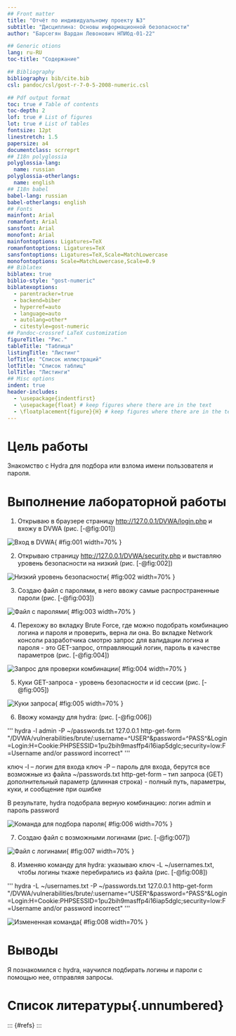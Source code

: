 ```yaml
---
## Front matter
title: "Отчёт по индивидуальному проекту №3"
subtitle: "Дисциплина: Основы информационной безопасности"
author: "Барсегян Вардан Левонович НПИбд-01-22"

## Generic otions
lang: ru-RU
toc-title: "Содержание"

## Bibliography
bibliography: bib/cite.bib
csl: pandoc/csl/gost-r-7-0-5-2008-numeric.csl

## Pdf output format
toc: true # Table of contents
toc-depth: 2
lof: true # List of figures
lot: true # List of tables
fontsize: 12pt
linestretch: 1.5
papersize: a4
documentclass: scrreprt
## I18n polyglossia
polyglossia-lang:
  name: russian
polyglossia-otherlangs:
  name: english
## I18n babel
babel-lang: russian
babel-otherlangs: english
## Fonts
mainfont: Arial
romanfont: Arial
sansfont: Arial
monofont: Arial
mainfontoptions: Ligatures=TeX
romanfontoptions: Ligatures=TeX
sansfontoptions: Ligatures=TeX,Scale=MatchLowercase
monofontoptions: Scale=MatchLowercase,Scale=0.9
## Biblatex
biblatex: true
biblio-style: "gost-numeric"
biblatexoptions:
  - parentracker=true
  - backend=biber
  - hyperref=auto
  - language=auto
  - autolang=other*
  - citestyle=gost-numeric
## Pandoc-crossref LaTeX customization
figureTitle: "Рис."
tableTitle: "Таблица"
listingTitle: "Листинг"
lofTitle: "Список иллюстраций"
lotTitle: "Список таблиц"
lolTitle: "Листинги"
## Misc options
indent: true
header-includes:
  - \usepackage{indentfirst}
  - \usepackage{float} # keep figures where there are in the text
  - \floatplacement{figure}{H} # keep figures where there are in the text
---
```


# Цель работы

Знакомство с Hydra для подбора или взлома имени пользователя и пароля.

# Выполнение лабораторной работы

1. Открываю в браузере страницу http://127.0.0.1/DVWA/login.php и вхожу в DVWA (рис. [-@fig:001])

![Вход в DVWA](image/1.png){ #fig:001 width=70% }

2. Открываю страницу http://127.0.0.1/DVWA/security.php и выставляю уровень безопасности на низкий (рис. [-@fig:002])

![Низкий уровень безопасности](image/2.png){ #fig:002 width=70% }

3. Создаю файл с паролями, в него ввожу самые распространенные пароли (рис. [-@fig:003])

![Файл с паролями](image/3.png){ #fig:003 width=70% }

4. Перехожу во вкладку Brute Force, где можно подобрать комбинацию логина и пароля и проверить, верна ли она. Во вкладке Network консоли разработчика смотрю запрос для валидации логина и пароля - это GET-запрос, отправляющий логин, пароль в качестве параметров (рис. [-@fig:004])

![Запрос для проверки комбинации](image/4.png){ #fig:004 width=70% }

5. Куки GET-запроса - уровень безопасности и id сессии (рис. [-@fig:005])

![Куки запроса](image/5.png){ #fig:005 width=70% }

6. Ввожу команду для hydra:  (рис. [-@fig:006])

'''
hydra -l admin -P ~/passwords.txt 127.0.0.1 http-get-form "/DVWA/vulnerabilities/brute/:username=^USER^&password=^PASS^&Login=Login:H=Cookie\:PHPSESSID=1pu2bih9masffp4i16iap5dglc;security=low:F=Username and/or password incorrect"
'''

ключ -l –	логин для входа
ключ -P –	пароль для входа, берутся все возможные из файла ~/passwords.txt
http-get-form – тип запроса (GET)
дополнительный параметр (длинная строка) - полный путь, параметры, куки, и сообщение при ошибке

В результате, hydra подобрала верную комбинацию: логин admin и пароль password

![Команда для подбора пароля](image/6.png){ #fig:006 width=70% }

7. Создаю файл с возможными логинами (рис. [-@fig:007])

![Файл с логинами](image/7.png){ #fig:007 width=70% }

8. Изменяю команду для hydra: указываю ключ -L ~/usernames.txt, чтобы логины ткаже перебирались из файла (рис. [-@fig:008])

'''
hydra -L ~/usernames.txt -P ~/passwords.txt 127.0.0.1 http-get-form "/DVWA/vulnerabilities/brute/:username=^USER^&password=^PASS^&Login=Login:H=Cookie\:PHPSESSID=1pu2bih9masffp4i16iap5dglc;security=low:F=Username and/or password incorrect"
'''

![Измененная команда](image/8.png){ #fig:008 width=70% }

# Выводы

Я познакомился с hydra, научился подбирать логины и пароли с помощью нее, отправляя запросы.

# Список литературы{.unnumbered}

::: {#refs}
:::